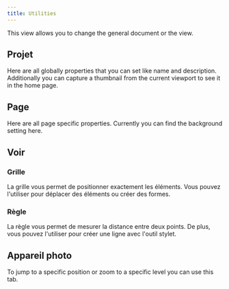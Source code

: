 ```yaml
---
title: Utilities
---
```


This view allows you to change the general document or the view.

## Projet

Here are all globally properties that you can set like name and description.
Additionally you can capture a thumbnail from the current viewport to see it in the home page.

## Page

Here are all page specific properties. Currently you can find the background setting here.

## Voir

### Grille

La grille vous permet de positionner exactement les éléments. Vous pouvez l'utiliser pour déplacer des éléments ou créer des formes.

### Règle

La règle vous permet de mesurer la distance entre deux points. De plus, vous pouvez l'utiliser pour créer une ligne avec l'outil stylet.

## Appareil photo

To jump to a specific position or zoom to a specific level you can use this tab.
